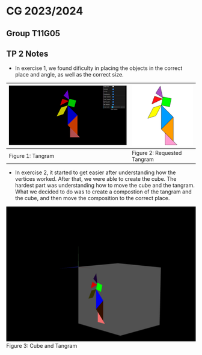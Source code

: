 # CG 2023/2024

## Group T11G05

## TP 2 Notes

- In exercise 1, we found dificulty in placing the objects in the correct place and angle, as well as the correct size.



| ![Figure 1: Tangram](screenshots/cg-t11g05-tp2-1a.png)  |  ![Figure 2: Requested Tangram](screenshots/cg-t11g05-tp2-1b.png) |
|---|---|
| Figure 1: Tangram  | Figure 2: Requested Tangram  |

- In exercise 2, it started to get easier after understanding how the vertices worked. After that, we were able to create the cube. The hardest part was understanding how to move the cube and the tangram. What we decided to do was to create a compostion of the tangram and the cube, and then move the composition to the correct place.



![Figure 3: Cube and Tangram](screenshots/cg-t11g05-tp2-2.png)  
Figure 3: Cube and Tangram 